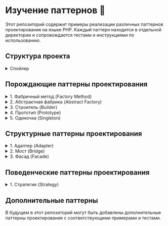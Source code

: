 # Изучение паттернов 📖

Этот репозиторий содержит примеры реализации различных паттернов проектирования на языке PHP. Каждый паттерн находится в
отдельной директории и сопровождается тестами и инструкциями по использованию.

## Структура проекта

<details>
  <summary>Спойлер</summary>

```
patterns_learning/  
├── creational/
│ ├── factory_method/  
│ │ └── ... 
│ ├── abstract_factory/
│ │ └── ...
│ ├── builder/
│ │ └── ...
│ ├── prototype/
│ │ └── ...
│ └── singleton/
│   └── ...
├── structural/
│ └── adapter/  
│   └── ...
├── behavioral/
│ └── ...
└── composer.json
```

</details>

## Порождающие паттерны проектирования

<details>
  <summary>1. Фабричный метод (Factory Method)</summary>

**Описание**: Фабричный метод определяет интерфейс для создания объекта, но позволяет подклассам изменять тип
создаваемого объекта.

**Пример**: Система управления заказами в интернет-магазине, которая поддерживает различные типы заказов (обычный,
предзаказ, заказ с доставкой).

**Использование**:

```bash
cd creational/factory_method
composer install
php client.php
composer test
```

**Файловая структура примера**:
```
factory_method/  
├── lib/  
│ ├── Factories/  
│ │ ├── RegularOrderFactory.php  
│ │ ├── PreOrderFactory.php  
│ │ └── DeliveryOrderFactory.php  
│ ├── Orders/  
│ │ ├── IOrder.php  
│ │ ├── RegularOrder.php  
│ │ ├── PreOrder.php  
│ │ └── DeliveryOrder.php  
│ └── OrderFactory.php  
├── tests/  
│ └── OrderFactoryTest.php  
├── client.php  
└── composer.json
```

</details>
<details>
  <summary>2. Абстрактная фабрика (Abstract Factory)</summary>

**Описание**: Абстрактная фабрика предоставляет интерфейс для создания семейств взаимосвязанных или взаимозависимых
объектов без указания их конкретных классов.

**Пример**: Система создания UI-компонентов для разных операционных систем.

Использование:
Создайте файл .env в корне папки abstract_factory с содержимым:
OS=Windows или OS=Mac

```bash
cd creational/abstract_factory
composer install
php client.php
composer test
```
**Файловая структура примера**:
```
abstract_factory/
├── lib/
│ ├── Factories/
│ │ ├── GUIFactory.php
│ │ ├── WindowsFactory.php
│ │ └── MacFactory.php
│ ├── Products/
│ │ ├── IButton.php
│ │ ├── ICheckbox.php
│ │ ├── WindowsButton.php
│ │ ├── MacOSButton.php
│ │ ├── WindowsCheckbox.php
│ │ └── MacOSCheckbox.php
├── tests/
│ └── AbstractFactoryTest.php
├── client.php  
└── composer.json
```
</details>

<details>
  <summary>3. Строитель (Builder)</summary>

**Описание**: Паттерн Строитель отделяет конструирование сложного объекта от его представления, так что в результате
одного и того же процесса конструирования могут получаться разные представления.

**Пример**: Система создания различных видов пиццы с гибкой конфигурацией.

Использование:

```bash
cd creational/builder
composer install
php client.php
composer test
```
**Файловая структура примера**:
```
builder/
├── lib/
│ ├── Builders/
│ │ ├── IPizzaBuilder.php
│ │ ├── PepperoniPizzaBuilder.php
│ │ ├── MushroomPizzaBuilder.php
│ │ └── HawaiianPizzaBuilder.php
│ ├── Products/
│ │ └── Pizza.php
│ └── PizzaDirector.php
├── tests/
│ └── PizzaBuilderTest.php
├── client.php  
└── composer.json
```
</details>
<details>
  <summary>4. Прототип (Prototype)</summary>

**Описание**: Паттерн Прототип позволяет копировать объекты, не вдаваясь в подробности их реализации.

**Пример**: Система создания и клонирования различных видов документов (счета, договора, отчеты).

Использование:

```bash
cd creational/prototype
composer install
php client.php
composer test
```
**Файловая структура примера**:
```
prototype/
├── lib/
│ ├── IDocumentPrototype.php
│ ├── Document.php
│ ├── InvoiceDocument.php
│ ├── ContractDocument.php
│ └── ReportDocument.php
├── tests/
│ └── DocumentPrototypeTest.php
├── client.php  
└── composer.json
```
</details>

<details> 
<summary>5. Одиночка (Singleton)</summary>

**Описание**: Паттерн Одиночка гарантирует, что класс имеет только один экземпляр, и предоставляет глобальную точку доступа к этому экземпляру.

**Пример**: Система управления настройками приложения.

**Использование**:

```bash
cd creational/singleton
composer install
php client.php
composer test
```
**Файловая структура примера**:
```
singleton/
├── lib/
│ ├── ISettingsInterface.php
│ ├── Settings.php
│ └── AppSettings.php
├── tests/
│ └── SettingsTest.php
├── client.php  
└── composer.json
```
</details>

## Структурные паттерны проектирования

<details> 
<summary>1. Адаптер (Adapter)</summary>

**Описание**: Паттерн Адаптер позволяет объектам с несовместимыми интерфейсами работать вместе. Он оборачивает один из объектов так, чтобы он мог взаимодействовать с другим объектом через общий интерфейс.

**Пример**: Система управления умным домом, которая должна поддерживать работу с устройствами различных производителей.

**Использование**:

```bash
cd creational/adapter
composer install
php client.php
composer test
```
**Файловая структура примера**:
```
adapter/
├── lib/
│ ├── Devices/
│ │ ├── ISmartDevice.php
│ │ ├── Light.php
│ │ └── Socket.php
│ ├── SmartHomeController.php
│ └── SocketAdapter.php
├── tests/
│ └── AdapterTest.php
├── client.php
└── composer.json
```
</details>

<details> 
<summary>2. Мост (Bridge)</summary>

**Описание**: Паттерн Мост разделяет один или несколько классов на две отдельные иерархии — абстракцию и реализацию, позволяя изменять их независимо друг от друга.

**Пример**: Система управления мультимедиа, которая должна поддерживать различные типы устройств воспроизведения (телевизоры, радиоприемники) и различные пульты дистанционного управления (классический пульт, продвинутый пульт).

**Использование**:

```bash
cd structural/bridge
composer install
php client.php
composer test
```
**Файловая структура примера**:
```

bridge/
├── lib/
│ ├── Devices/
│ │ ├── IDevice.php
│ │ ├── TV.php
│ │ └── Radio.php
│ ├── Remotes/
│ │ ├── RemoteControl.php
│ │ └── AdvancedRemote.php
├── tests/
│ └── BridgeTest.php
├── client.php
└── composer.json
```
</details>

<details> 
<summary>3. Фасад (Facade)</summary>

**Описание**: Паттерн Фасад предоставляет унифицированный интерфейс к группе интерфейсов в подсистеме, упрощая ее использование. Фасад определяет высокоуровневый интерфейс, который делает подсистему проще для использования.

**Пример**: Система управления заказами, которая должна предоставлять простой интерфейс для выполнения сложных операций, таких как создание заказа, добавление товаров, расчет стоимости и оформление доставки.

**Использование**:

```bash
cd structural/facade
composer install
php client.php
composer test
```
**Файловая структура примера**:
```
facade/
├── lib/
│ ├── Order.php
│ ├── Product.php
│ ├── Shipping.php
│ ├── Payment.php
│ └── OrderFacade.php
├── tests/
│ └── FacadeTest.php
├── client.php
└── composer.json
```
</details>

## Поведенческие паттерны проектирования

<details> 
<summary>1. Стратегия (Strategy)</summary>

**Описание**: Паттерн Стратегия определяет семейство алгоритмов, инкапсулирует каждый из них и делает их взаимозаменяемыми. Это позволяет изменять алгоритмы независимо от клиентов, которые их используют.

**Пример**: Система сортировки данных, которая должна поддерживать различные алгоритмы сортировки (например, сортировка пузырьком, быстрая сортировка, сортировка слиянием).

**Использование**:

```bash
cd behavioral/strategy
composer install
php client.php
composer test
```
**Файловая структура примера**:
```
strategy/
├── lib/
│ ├── SortStrategy.php
│ ├── BubbleSort.php
│ ├── QuickSort.php
│ ├── MergeSort.php
│ └── Sorter.php
├── tests/
│ └── StrategyTest.php
├── client.php
└── composer.json
```
</details>

## Дополнительные паттерны

В будущем в этот репозиторий могут быть добавлены дополнительные паттерны проектирования с соответствующими примерами и
тестами.

